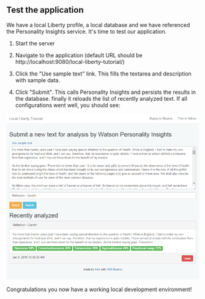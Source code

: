 ## Test the application

We have a local Liberty profile, a local database and we have referenced the Personality Insights service. It's time to test our application.

1. Start the server

1. Navigate to the application (default URL should be http://localhost:9080/local-liberty-tutorial/)

1. Click the "Use sample text" link. This fills the textarea and description with sample data.

1. Click "Submit". This calls Personality Insights and persists the results in the database. finally it reloads the list of recently analyzed text. If all configurations went well, you should see:

  ![](images/all-configured.png)
  
Congratulations you now have a working local development environment!
